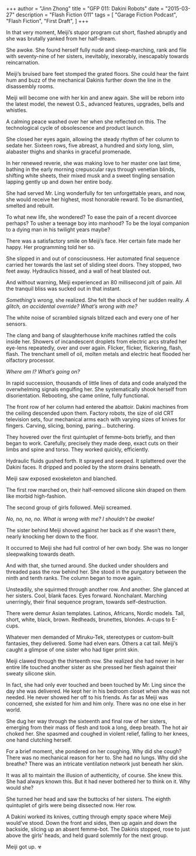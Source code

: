 +++
author = "Jinn Zhong"
title = "GFP 011: Dakini Robots"
date = "2015-03-27"
description = "Flash Fiction 011"
tags = [
    "Garage Fiction Podcast",
    "Flash Fiction",
    "First Draft",
]
+++

In that very moment, Meiji’s stupor program cut short, flashed abruptly and she was brutally yanked from her half-dream.

She awoke. She found herself fully nude and sleep-marching, rank and file with seventy-nine of her sisters, inevitably, inexorably, inescapably towards reincarnation.

Meiji’s bruised bare feet stomped the grated floors. She could hear the faint hum and buzz of the mechanical Dakinis further down the line in the disassembly rooms. 

Meiji will become one with her kin and anew again. She will be reborn into the latest model, the newest O.S., advanced features, upgrades, bells and whistles. 

A calming peace washed over her when she reflected on this. The technological cycle of obsolescence and product launch.

She closed her eyes again, allowing the steady rhythm of her column to sedate her. Sixteen rows, five abreast, a hundred and sixty long, slim, alabaster thighs and shanks in graceful promenade.

In her renewed reverie, she was making love to her master one last time, bathing in the early morning crepuscular rays through venetian blinds, shifting white sheets, their mixed musk and a sweet tingling sensation lapping gently up and down her entire body.

She had served Mr. Ling wonderfully for ten unforgettable years, and now, she would receive her highest, most honorable reward. To be dismantled, smelted and rebuilt. 

To what new life, she wondered? To ease the pain of a recent divorcee perhaps? To usher a teenage boy into manhood? To be the loyal companion to a dying man in his twilight years maybe?

There was a satisfactory smile on Meiji’s face. Her certain fate made her happy. Her programming told her so.

She slipped in and out of consciousness. Her automated final sequence carried her towards the last set of sliding steel doors. They stopped, two feet away. Hydraulics hissed, and a wall of heat blasted out.

And without warning, Meiji experienced an 80 millisecond jolt of pain. All the tranquil bliss was sucked out in that instant.

_Something’s wrong_, she realized. She felt the shock of her sudden reality. _A glitch, an accidental override? What’s wrong with me?_

The white noise of scrambled signals blitzed each and every one of her sensors.

The clang and bang of slaughterhouse knife machines rattled the coils inside her. Showers of incandescent droplets from electric arcs strafed her eye-lens repeatedly, over and over again. Flicker, flicker, flickering, flash, flash. The trenchant smell of oil, molten metals and electric heat flooded her olfactory processor.

_Where am I? What’s going on?_

In rapid succession, thousands of little lines of data and code analyzed the overwhelming signals engulfing her. She systematically shook herself from disorientation. Rebooting, she came online, fully functional.

The front row of her column had entered the abattoir. Dakini machines from the ceiling descended upon them. Factory robots, the size of old CRT television sets, four mechanical arms each with varying sizes of knives for fingers. Carving, slicing, boning, paring... butchering.

They hovered over the first quintuplet of femme-bots briefly, and then began to work. Carefully, precisely they made deep, exact cuts on their limbs and spine and torso. They worked quickly, efficiently.

Hydraulic fluids gushed forth. It sprayed and seeped. It splattered over the Dakini faces. It dripped and pooled by the storm drains beneath.

Meiji saw exposed exoskeleton and blanched. 

The first row marched on, their half-removed silicone skin draped on them like morbid high-fashion.

The second group of girls followed. Meiji screamed.

_No, no, no, no. What is wrong with me? I shouldn’t be awake!_

The sister behind Meiji shoved against her back as if she wasn’t there, nearly knocking her down to the floor.

It occurred to Meiji she had full control of her own body. She was no longer sleepwalking towards death.

And with that, she turned around. She ducked under shoulders and threaded pass the row behind her. She stood in the purgatory between the ninth and tenth ranks. The column began to move again.

Unsteadily, she squirmed through another row. And another. She glanced at her sisters. Cool, blank faces. Eyes forward. Nonchalant. Marching unerringly, their final sequence program, towards self-destruction.

There were demur Asian templates. Latinos, Africans, Nordic models. Tall, short, white, black, brown. Redheads, brunettes, blondes. A-cups to E-cups.

Whatever men demanded of Miruku-Tek, stereotypes or custom-built fantasies, they delivered. Some had elven ears. Others a cat tail. Meiji’s caught a glimpse of one sister who had tiger print skin.

Meiji clawed through the thirteenth row. She realized she had never in her entire life touched another sister as she pressed her flesh against their sweaty silicone skin. 

In fact, she had only ever touched and been touched by Mr. Ling since the day she was delivered. He kept her in his bedroom closet when she was not needed. He never showed her off to his friends. As far as Meiji was concerned, she existed for him and him only. There was no one else in her world.

She dug her way through the sixteenth and final row of her sisters, emerging from their mass of flesh and took a long, deep breath. The hot air choked her. She spasmed and coughed in violent relief, falling to her knees, one hand clutching herself.

For a brief moment, she pondered on her coughing. Why did she cough? There was no mechanical reason for her to. She had no lungs. Why did she breathe? There was an intricate ventilation network just beneath her skin.

It was all to maintain the illusion of authenticity, of course. She knew this. She had always known this. But it had never bothered her to think on it. Why would she?

She turned her head and saw the buttocks of her sisters. The eighth quintuplet of girls were being dissected now. Her row.

A Dakini worked its knives, cutting through empty space where Meiji would’ve stood. Down the front and sides, then up again and down the backside, slicing up an absent femme-bot. The Dakinis stopped, rose to just above the girls’ heads, and held guard solemnly for the next group.

Meiji got up. ☣

